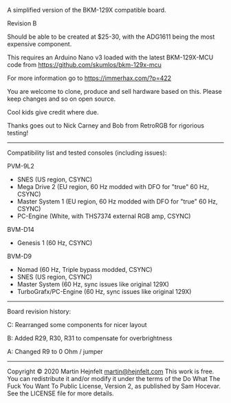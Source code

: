 A simplified version of the BKM-129X compatible board.

Revision B

Should be able to be created at $25-30, with the ADG1611 being the most expensive component.

This requires an Arduino Nano v3 loaded with the latest BKM-129X-MCU code from https://github.com/skumlos/bkm-129x-mcu

For more information go to https://immerhax.com/?p=422

You are welcome to clone, produce and sell hardware based on this. Please keep changes and so on open source.

Cool kids give credit where due.

Thanks goes out to Nick Carney and Bob from RetroRGB for rigorious testing!

--------

Compatibility list and tested consoles (including issues):

PVM-9L2
- SNES (US region, CSYNC)
- Mega Drive 2 (EU region, 60 Hz modded with DFO for "true" 60 Hz, CSYNC)
- Master System 1 (EU region, 60 Hz modded with DFO for "true" 60 Hz, CSYNC)
- PC-Engine (White, with THS7374 external RGB amp, CSYNC)

BVM-D14
- Genesis 1 (60 Hz, CSYNC)

BVM-D9
- Nomad (60 Hz, Triple bypass modded, CSYNC)
- SNES (US region, CSYNC)
- Master System (60 Hz, sync issues like original 129X)
- TurboGrafx/PC-Engine (60 Hz, sync issues like original 129X)

---------

Board revision history:

C: Rearranged some components for nicer layout

B: Added R29, R30, R31 to compensate for overbrightness

A: Changed R9 to 0 Ohm / jumper

---------

Copyright © 2020 Martin Hejnfelt <martin@hejnfelt.com>
This work is free. You can redistribute it and/or modify it under the
terms of the Do What The Fuck You Want To Public License, Version 2,
as published by Sam Hocevar. See the LICENSE file for more details.

